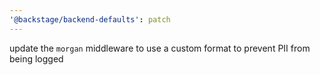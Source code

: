 ```yaml
---
'@backstage/backend-defaults': patch
---
```


update the `morgan` middleware to use a custom format to prevent PII from being logged
